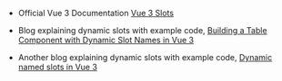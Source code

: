 - Official Vue 3 Documentation [Vue 3 Slots](https://vuejs.org/guide/components/slots.html)

- Blog explaining dynamic slots with example code, [Building a Table Component with Dynamic Slot Names in Vue 3](https://dev.to/ajscommunications/the-awesome-dynamic-slot-name-in-vue-3-574k)


- Another blog explaining dynamic slots with example code, 
[Dynamic named slots in Vue 3](https://martinbean.dev/blog/2024/11/22/dynamic-named-slots-in-vue-3/)
